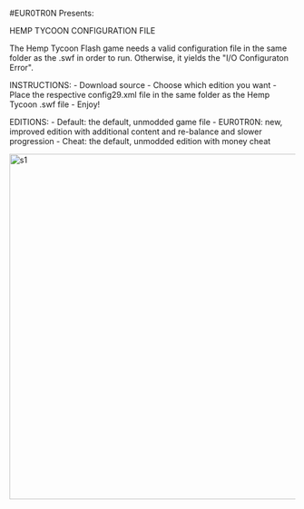 #EUR0TR0N
Presents:

HEMP TYCOON CONFIGURATION FILE

The Hemp Tycoon Flash game needs a valid configuration file in the same folder as the .swf in order to run. Otherwise, it yields the "I/O Configuraton Error".

INSTRUCTIONS:
    - Download source
    - Choose which edition you want
    - Place the respective config29.xml file in the same folder as the Hemp Tycoon .swf file
    - Enjoy!

EDITIONS:
    - Default: the default, unmodded game file
    - EUR0TR0N: new, improved edition with additional content and re-balance and slower progression
    - Cheat: the default, unmodded edition with money cheat

<img width="810" height="609" alt="s1" src="https://github.com/user-attachments/assets/58bc53c0-ee06-4e31-b0c3-41ebec716887" />
